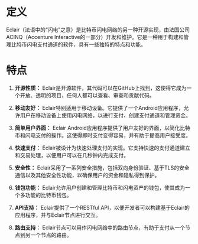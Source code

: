 # 定义
Eclair（法语中的“闪电”之意）是比特币闪电网络的另一种开源实现，由法国公司ACINQ（Accenture Interactive的一部分）开发和维护。它是一种用于构建和管理比特币闪电支付通道的软件，具有一些独特的特点和功能。

# 特点

1. **开源性质：** Eclair是开源软件，其代码可以在GitHub上找到，这使得它成为一个开放、透明的项目，任何人都可以查看、审查和贡献代码。

2. **移动友好：** Eclair特别适用于移动设备。它提供了一个Android应用程序，允许用户在移动设备上使用闪电网络，以进行支付、创建支付通道和管理资金。

3. **简单用户界面：** Eclair Android应用程序提供了用户友好的界面，以简化比特币和闪电支付的操作。这使得即时支付变得容易，并有助于提高用户接受度。

4. **快速支付：** Eclair被设计为快速处理支付的实现。它支持快速的支付通道建立和交易处理，以便用户可以在几秒钟内完成支付。

5. **安全性：** Eclair采用了一系列安全措施，包括双向身份验证、基于TLS的安全通信以及其他安全性功能，以确保用户的资金和隐私得到保护。

6. **钱包功能：** Eclair允许用户创建和管理比特币和闪电资产的钱包，使其成为一个多功能的比特币钱包。

7. **API支持：** Eclair提供了一个RESTful API，以便开发者可以构建基于Eclair的应用程序，并与Eclair节点进行交互。

8. **路由支持：** Eclair节点可以用作闪电网络中的路由节点，有助于支付从一个节点到另一个节点的路由。

